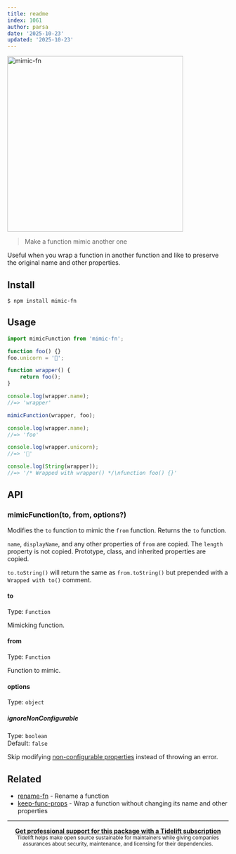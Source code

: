 ```yaml
---
title: readme
index: 1061
author: parsa
date: '2025-10-23'
updated: '2025-10-23'
---
```

<img src="media/logo.svg" alt="mimic-fn" width="400">
<br>

> Make a function mimic another one

Useful when you wrap a function in another function and like to preserve the original name and other properties.

## Install

```
$ npm install mimic-fn
```

## Usage

```js
import mimicFunction from 'mimic-fn';

function foo() {}
foo.unicorn = '🦄';

function wrapper() {
	return foo();
}

console.log(wrapper.name);
//=> 'wrapper'

mimicFunction(wrapper, foo);

console.log(wrapper.name);
//=> 'foo'

console.log(wrapper.unicorn);
//=> '🦄'

console.log(String(wrapper));
//=> '/* Wrapped with wrapper() */\nfunction foo() {}'
```


## API

### mimicFunction(to, from, options?)

Modifies the `to` function to mimic the `from` function. Returns the `to` function.

`name`, `displayName`, and any other properties of `from` are copied. The `length` property is not copied. Prototype, class, and inherited properties are copied.

`to.toString()` will return the same as `from.toString()` but prepended with a `Wrapped with to()` comment.

#### to

Type: `Function`

Mimicking function.

#### from

Type: `Function`

Function to mimic.

#### options

Type: `object`

##### ignoreNonConfigurable

Type: `boolean`\
Default: `false`

Skip modifying [non-configurable properties](https://developer.mozilla.org/en-US/docs/Web/JavaScript/Reference/Global_Objects/Object/getOwnPropertyDescriptor#Description) instead of throwing an error.

## Related

- [rename-fn](https://github.com/sindresorhus/rename-fn) - Rename a function
- [keep-func-props](https://github.com/ehmicky/keep-func-props) - Wrap a function without changing its name and other properties

---

<div align="center">
	<b>
		<a href="https://tidelift.com/subscription/pkg/npm-mimic-fn?utm_source=npm-mimic-fn&utm_medium=referral&utm_campaign=readme">Get professional support for this package with a Tidelift subscription</a>
	</b>
	<br>
	<sub>
		Tidelift helps make open source sustainable for maintainers while giving companies<br>assurances about security, maintenance, and licensing for their dependencies.
	</sub>
</div>
